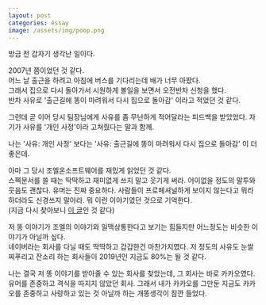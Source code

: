 ```yaml
---
layout: post
categories: essay
image: /assets/img/poop.png
---
```

방금 전 갑자기 생각난 일이다.

2007년 쯤이었던 것 같다.  
어느 날 출근을 하려고 아침에 버스를 기다리는데 배가 너무 아팠다.  
그래서 집으로 다시 돌아가서 시원하게 볼일을 보면서 오전반차 신청을 했다.  
반차 사유로 '출근길에 똥이 마려워서 다시 집으로 돌아감' 이라고 적었던 것 같다.

그런데 곧 이어 당시 팀장님에게 사유를 좀 무난하게 적어달라는 피드백을 받았었다. 자기가 사유를 '개인 사정'이라 고쳐줬다는 말과 함께.

나는 '사유: 개인 사정' 보다는 '사유: 출근길에 똥이 마려워서 다시 집으로 돌아감' 이 더 좋은데.

아마 그 당시 조엘온소프트웨어를 재밌게 읽었던 것 같다.  
스펙문서를 쓸 때는 딱딱하고 재미없게 쓰지 말고 웃기게 써라. 어이없을 정도의 말투와 웃음도 괜찮다. 유머는 진짜 중요하다. 사람들이 프로페셔널하게 보이지 않는다고 뭐라하더라도 신경쓰지 말아라. 뭐 이런 이야기였던 것으로 기억한다.  
(지금 다시 찾아보니 [이 글](https://www.joelonsoftware.com/2000/10/15/painless-functional-specifications-part-4-tips/)인 것 같다)

저 똥 이야기가 조엘의 이야기와 일맥상통한다고 보기는 힘들지만 어느정도는 비슷한 이야기가 아닐까 싶다.  
네이버라는 회사를 다닐 때도 딱딱하고 갑갑한건 마찬가지였다. 저 정도의 사유도 눈쌀 찌푸리고 잔소리 하는 회사들이 2019년인 지금도 80%는 될 것 같다.

나는 결국 저 똥 이야기를 받아줄 수 있는 회사를 찾았는데, 그 회사는 바로 카카오였다.  
유머를 존중하고 격식을 따지지 않았던 회사. 그래서 내가 카카오를 그만둔 지금도 카카오를 존중하고 사랑하고 있는 것 아닐까 하는 개똥생각이 잠깐 들었다.